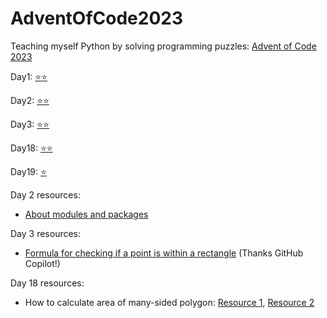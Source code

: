 # AdventOfCode2023
Teaching myself Python by solving programming puzzles: [Advent of Code 2023](https://adventofcode.com/2023)

Day1: [⭐](day01.py)[⭐](day01_2.py)

Day2: [⭐](day02.py)[⭐](day02_2.py)

Day3: [⭐](day03.py)[⭐](day03_2.py)


Day18: [⭐](day18.py)[⭐](day18_2.py)

Day19: [⭐](day19.py)

Day 2 resources:
* [About modules and packages](https://docs.python.org/2/tutorial/modules.html)

Day 3 resources:
* [Formula for checking if a point is within a rectangle](geometricOps.py) (Thanks GitHub Copilot!)

Day 18 resources: 
* How to calculate area of many-sided polygon: [Resource 1](https://web.archive.org/web/20100405070507/http://valis.cs.uiuc.edu/~sariel/research/CG/compgeom/msg00831.html#), [Resource 2](https://www.mathopenref.com/coordpolygonarea.html)
